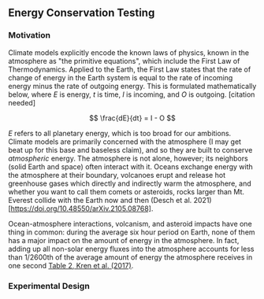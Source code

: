 ## Energy Conservation Testing

### Motivation

Climate models explicitly encode the known laws of physics, known in the atmosphere as "the primitive equations", which include the First Law of Thermodynamics. Applied to the Earth, the First Law states that the rate of change of energy in the Earth system is equal to the rate of incoming energy minus the rate of outgoing energy. This is formulated mathematically below, where $E$ is energy, $t$ is time, $I$ is incoming, and $O$ is outgoing. [citation needed]

$$
\frac{dE}{dt} = I - O
$$

$E$ refers to all planetary energy, which is too broad for our ambitions. Climate models are primarily concerned with the atmosphere (I may get beat up for this base and baseless claim), and so they are built to conserve *atmospheric* energy. The atmosphere is not alone, however; its neighbors (solid Earth and space) often interact with it. Oceans exchange energy with the atmosphere at their boundary, volcanoes erupt and release hot greenhouse gases which directly and indirectly warm the atmosphere, and whether you want to call them comets or asteroids, rocks larger than Mt. Everest collide with the Earth now and then (Desch et al. 2021)[https://doi.org/10.48550/arXiv.2105.08768]. 

Ocean-atmosphere interactions, volcanism, and asteroid impacts have one thing in common: during the average six hour period on Earth, none of them has a major impact on the amount of energy in the atmosphere. In fact, adding up all non-solar energy fluxes into the atmosphere accounts for less than 1/2600th of the average amount of energy the atmosphere receives in one second [Table 2, Kren et al. (2017)](https://doi.org/10.1051/swsc/2017007). 

### Experimental Design
